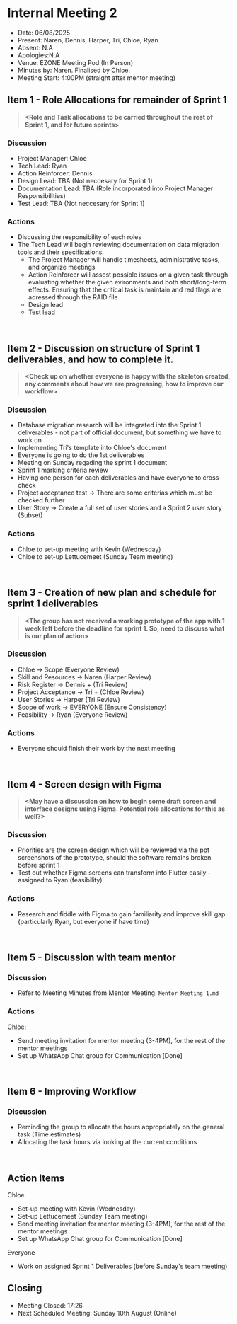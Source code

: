 # Internal Meeting 2

- Date: 06/08/2025
- Present: Naren, Dennis, Harper, Tri, Chloe, Ryan 
- Absent: N.A
- Apologies:N.A
- Venue: EZONE Meeting Pod (In Person)
- Minutes by: Naren. Finalised by Chloe.
- Meeting Start: 4:00PM (straight after mentor meeting)

## Item 1 - Role Allocations for remainder of Sprint 1
> **<Role and Task allocations to be carried throughout the rest of Sprint 1, and for future sprints>**
 ### Discussion
 - Project Manager: Chloe 
 - Tech Lead: Ryan 
 - Action Reinforcer: Dennis 
 - Design Lead: TBA (Not neccesary for Sprint 1)
 - Documentation Lead: TBA (Role incorporated into Project Manager Responsibilities)
 - Test Lead: TBA (Not neccesary for Sprint 1)
   
 ### Actions
 - Discussing the responsibility of each roles
 - The Tech Lead will begin reviewing documentation on data migration tools and their specifications.
   - The Project Manager will handle timesheets, administrative tasks, and organize meetings
   - Action Reinforcer will assest possible issues on a given task through evaluating whether the given evironments and both short/long-term effects. Ensuring that the critical task is maintain and red flags are adressed through the RAID file 
   - Design lead 
   - Test lead

<br>

## Item 2 - Discussion on structure of Sprint 1 deliverables, and how to complete it.
> **<Check up on whether everyone is happy with the skeleton created, any comments about how we are progressing, how to improve our workflow>**
 ### Discussion
 - Database migration research will be integrated into the Sprint 1 deliverables - not part of official document, but something we have to work on
 - Implementing Tri's template into Chloe's document
 - Everyone is going to do the 1st deliverables
 - Meeting on Sunday regading the sprint 1 document
 - Sprint 1 marking criteria review
 - Having one person for each deliverables and have everyone to cross-check
 - Project acceptance test -> There are some criterias which must be checked further
 - User Story -> Create a full set of user stories and a Sprint 2 user story (Subset)

 ### Actions
 - Chloe to set-up meeting with Kevin (Wednesday)
 - Chloe to set-up Lettucemeet (Sunday Team meeting)
<br>

## Item 3 - Creation of new plan and schedule for sprint 1 deliverables
> **<The group has not received a working prototype of the app with 1 week left before the deadline for sprint 1. So, need to discuss what is our plan of action>**
 ### Discussion
 - Chloe -> Scope (Everyone Review)
 - Skill and Resources -> Naren (Harper Review) 
 - Risk Register -> Dennis + (Tri Review)
 - Project Acceptance -> Tri +  (Chloe Review) 
 - User Stories -> Harper (Tri Review) 
 - Scope of work -> EVERYONE (Ensure Consistency)
 - Feasibility -> Ryan (Everyone Review)
   
 ### Actions
 - Everyone should finish their work by the next meeting 
<br>

## Item 4 - Screen design with Figma
> **<May have a discussion on how to begin some draft screen and interface designs using Figma. Potential role allocations for this as well?>**
 ### Discussion
 - Priorities are the screen design which will be reviewed via the ppt screenshots of the prototype, should the software remains broken before sprint 1
 - Test out whether Figma screens can transform into Flutter easily - assigned to Ryan (feasibility)
 ### Actions
 - Research and fiddle with Figma to gain familiarity and improve skill gap (particularly Ryan, but everyone if have time)
 <br>

 ## Item 5 - Discussion with team mentor
> **<Guidance received by team mentor on successful project delivery>**
 ### Discussion
 - Refer to Meeting Minutes from Mentor Meeting: `Mentor Meeting 1.md`
### Actions
Chloe:
- Send meeting invitation for mentor meeting (3-4PM), for the rest of the mentor meetings
- Set up WhatsApp Chat group for Communication [Done]
<br>

## Item 6 - Improving Workflow
 ### Discussion 
 - Reminding the group to allocate the hours appropriately on the general task (Time estimates)
 - Allocating the task hours via looking at the current conditions 
<br>

## Action Items
Chloe
- Set-up meeting with Kevin (Wednesday)
- Set-up Lettucemeet (Sunday Team meeting)
- Send meeting invitation for mentor meeting (3-4PM), for the rest of the mentor meetings
- Set up WhatsApp Chat group for Communication [Done]

Everyone
- Work on assigned Sprint 1 Deliverables (before Sunday's team meeting)

## Closing
- Meeting Closed: 17:26
- Next Scheduled Meeting: Sunday 10th August (Online)
